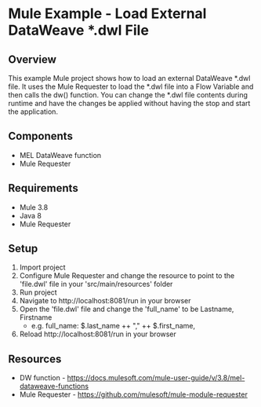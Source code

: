 # Mule Example - Load External DataWeave *.dwl File

## Overview
This example Mule project shows how to load an external DataWeave *.dwl file. It uses the Mule Requester to load the *.dwl file into a Flow Variable and then calls the dw() function. You can change the *.dwl file contents during runtime and have the changes be applied without having the stop and start the application.

## Components
* MEL DataWeave function
* Mule Requester

## Requirements
* Mule 3.8
* Java 8
* Mule Requester

## Setup
1. Import project
2. Configure Mule Requester and change the resource to point to the 'file.dwl' file in your 'src/main/resources' folder
3. Run project
4. Navigate to http://localhost:8081/run in your browser
5. Open the 'file.dwl' file and change the 'full_name' to be Lastname, Firstname 
    * e.g. full_name: $.last_name ++ "," ++ $.first_name,
5. Reload http://localhost:8081/run in your browser

## Resources
* DW function - https://docs.mulesoft.com/mule-user-guide/v/3.8/mel-dataweave-functions
* Mule Requester - https://github.com/mulesoft/mule-module-requester